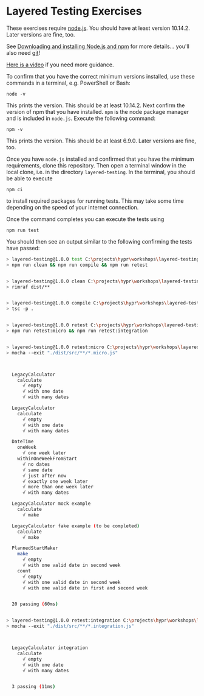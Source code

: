 # Layered Testing Exercises

These exercises require [node.js](https://nodejs.org/en/download/). You should have at least version 10.14.2. Later versions are fine, too.

See [Downloading and installing Node.js and npm](https://docs.npmjs.com/downloading-and-installing-node-js-and-npm) for more details... 
you'll also need [git](https://github.com/git-guides/install-git)!

[Here is a video](https://drive.google.com/file/d/1W8T8F4msTpaj1C74xJsnsqGveI-xBdNk/view?usp=sharing) if you need more guidance.

To confirm that you have the correct minimum versions installed, use these commands in a terminal, e.g. PowerShell or Bash:

```node -v```

This prints the version. This should be at least 10.14.2. Next confirm the version of npm that you have installed. `npm` is the node
package manager and is included in `node.js`. Execute the following command:

```npm -v```

This prints the version. This should be at least 6.9.0. Later versions are fine, too.

Once you have `node.js` installed and confirmed that you have the minimum requirements, clone this repository. Then
open a terminal window in the local clone, i.e. in the directory `layered-testing`. In the terminal, you should be
able to execute

```npm ci```

to install required packages for running tests. This may take some time depending on the speed of your internet connection.

Once the command completes you can execute the tests using

```npm run test```

You should then see an output similar to the following confirming the tests have passed:

```bash
> layered-testing@1.0.0 test C:\projects\hypr\workshops\layered-testing
> npm run clean && npm run compile && npm run retest


> layered-testing@1.0.0 clean C:\projects\hypr\workshops\layered-testing
> rimraf dist/**


> layered-testing@1.0.0 compile C:\projects\hypr\workshops\layered-testing
> tsc -p .


> layered-testing@1.0.0 retest C:\projects\hypr\workshops\layered-testing
> npm run retest:micro && npm run retest:integration


> layered-testing@1.0.0 retest:micro C:\projects\hypr\workshops\layered-testing
> mocha --exit "./dist/src/**/*.micro.js"



  LegacyCalculator
    calculate
      √ empty
      √ with one date
      √ with many dates

  LegacyCalculator
    calculate
      √ empty
      √ with one date
      √ with many dates

  DateTime
    oneWeek
      √ one week later
    withinOneWeekFromStart
      √ no dates
      √ same date
      √ just after now
      √ exactly one week later
      √ more than one week later
      √ with many dates

  LegacyCalculator mock example
    calculate
      √ make

  LegacyCalculator fake example (to be completed)
    calculate
      √ make

  PlannedStartMaker
    make
      √ empty
      √ with one valid date in second week
    count
      √ empty
      √ with one valid date in second week
      √ with one valid date in first and second week


  20 passing (60ms)


> layered-testing@1.0.0 retest:integration C:\projects\hypr\workshops\layered-testing
> mocha --exit "./dist/src/**/*.integration.js"



  LegacyCalculator integration
    calculate
      √ empty
      √ with one date
      √ with many dates


  3 passing (11ms)
```
